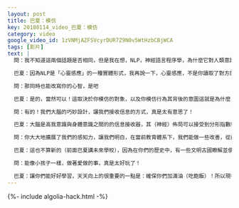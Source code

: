 ```yaml
---
layout: post
title: 巴夏：模仿
key: 20180114_video_巴夏：模仿
category: video
google_video_id: 1zVNMjAZFSVcyrDUR7Z9N0v5WtHzbCBjWCA
tags: [影片]
text: |
  問：我不知道這兩個話題是否相同，但是我在想，NLP，神經語言程序學，為什麼它對人類意識是如此有效

  巴夏：因為NLP是「心靈感應」的一種實體形式，我再說一下，心靈感應，不是你讀取了對方的思想，而是你們同時有著相同的思想，因為你們的腦電波/振頻相似。NLP，神經語言程序學，盡一切可能地訓練你，在肢體動作上、思維神經上都與另一個人相似，你在模仿他們的行動、他們的表現，每一個動作，每一個手勢，他們的肢體語言，他們的態度，他們的能量，當你完美地匹配對方，你就能在同時，跟他們有著相同的思維/想法，你就能體驗到心靈感應，你通過模仿他們，就能清楚地知道他們在想什麼。

  問：那同時也能改寫你的心智，是吧

  巴夏：是的，當然可以！這取決於你模仿的對象，以及你模仿行為其背後的意圖這就是為什麼，榜樣是很重要的（耶穌、佛陀），當然，你永遠都是獨一無二的，你總是以自己的方式行事。但如果你選個正面積極的榜樣，這個榜樣的行為處事、生活方式、外在環境等，都是你希望自己也擁有的，那你盡自己最大能力，去模仿他在日常生活中的做事方式，你便開始匯聚這股能量，你便開始顯化類似實相，你將允許一切自然發生，允許屬於你的獨一無二的世界，以最以最簡單、最輕鬆不費力方式，來到你，你可以這麼用NLP。這對你有幫助嗎？

  問：有的！我們大腦的巧妙設計，讓我們接收信息的方式，真是太有意思了！

  巴夏：大腦是高我意識與身體意識之間的的信息接收器，其（神經）佈局可以接受到分形指數級的一系列頻率，並將這些頻率編譯、下載，並轉化成，個人的相關、其信念系統所允許接收的、任何可能信息。

  問：你大大地擴展了我們的感知力，讓我們明白，在當前教育體系下，我們能做一些改善，從而幫助孩子們，有一個更加豐富多彩的校園生活

  巴夏：這也不算新的（前面巴夏講未來學校），因為在你們的歷史中，有一些文明古國瞭解並使用這種教學方式，尤其是一些古亞特蘭蒂斯的教學，大致都在這個方向，你們過去忘記了，但現在慢慢回想起來，這真的很好！

  問：能像小孩子一樣，做著愛做的事，真是太好玩了！

  巴夏：讓你們能好好學習，天天向上的很重要的一點是：確保你們加滿油（吃飽飯）！所以現在，稍作休息，犒賞自己一頓美味午餐吧，這樣你們就能吸收更多信息，而不是餓到前胸貼後背。我們，飯後再聊，放開肚皮，去吃吧！
---
```


{%- include algolia-hack.html -%}
